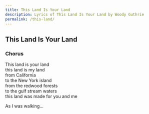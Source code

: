 ```yaml
---
title: This Land Is Your Land
description: Lyrics of This Land Is Your Land by Woody Guthrie
permalink: /this-land/
---
```

## This Land Is Your Land

### Chorus

This land is your land<br>
this land is my land<br>
from California<br>
to the New York island<br>
from the redwood forests<br>
to the gulf stream waters<br>
this land was made for you and me

As I was walking...
